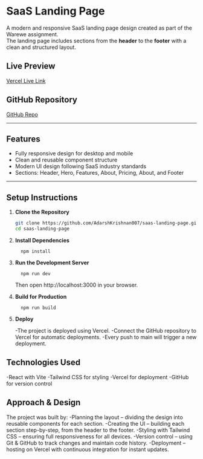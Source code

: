 # SaaS Landing Page

A modern and responsive SaaS landing page design created as part of the Warewe assignment.  
The landing page includes sections from the **header** to the **footer** with a clean and structured layout.

## Live Preview
[Vercel Live Link](https://saas-landing-page1-8oao7fsfv-adarshs-projects-ea9795bf.vercel.app/)

## GitHub Repository
[GitHub Repo](https://github.com/AdarshKrishnan007/saas-landing-page)

---

##  Features
- Fully responsive design for desktop and mobile
- Clean and reusable component structure
- Modern UI design following SaaS industry standards
- Sections: Header, Hero, Features, About, Pricing, About, and Footer

---

## Setup Instructions

1. **Clone the Repository**
   ```bash
   git clone https://github.com/AdarshKrishnan007/saas-landing-page.git
   cd saas-landing-page
2. **Install Dependencies**

         npm install

4. **Run the Development Server**

         npm run dev
   
   Then open http://localhost:3000 in your browser.

6. **Build for Production**

         npm run build

8. **Deploy**
   
   -The project is deployed using Vercel.
   -Connect the GitHub repository to Vercel for automatic deployments.
   -Every push to main will trigger a new deployment.

## Technologies Used

  -React with Vite
  -Tailwind CSS for styling
  -Vercel for deployment
  -GitHub for version control

 ## Approach & Design
 
 The project was built by:
  -Planning the layout – dividing the design into reusable components for each section.
  -Creating the UI – building each section step-by-step, from the header to the footer.
  -Styling with Tailwind CSS – ensuring full responsiveness for all devices.
  -Version control – using Git & GitHub to track changes and maintain code history.
  -Deployment – hosting on Vercel with continuous integration for instant updates.


